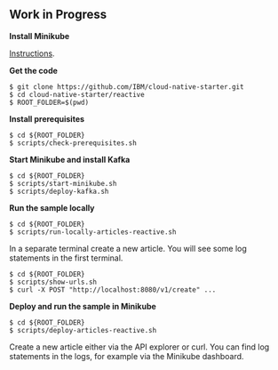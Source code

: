## Work in Progress

**Install Minikube**

[Instructions](https://kubernetes.io/docs/tasks/tools/install-minikube/).

**Get the code**

```
$ git clone https://github.com/IBM/cloud-native-starter.git
$ cd cloud-native-starter/reactive
$ ROOT_FOLDER=$(pwd)
```

**Install prerequisites**

```
$ cd ${ROOT_FOLDER}
$ scripts/check-prerequisites.sh
```

**Start Minikube and install Kafka**

```
$ cd ${ROOT_FOLDER}
$ scripts/start-minikube.sh
$ scripts/deploy-kafka.sh
```

**Run the sample locally**

```
$ cd ${ROOT_FOLDER}
$ scripts/run-locally-articles-reactive.sh
```

In a separate terminal create a new article. You will see some log statements in the first terminal.

```
$ cd ${ROOT_FOLDER}
$ scripts/show-urls.sh
$ curl -X POST "http://localhost:8080/v1/create" ...
```

**Deploy and run the sample in Minikube**

```
$ cd ${ROOT_FOLDER}
$ scripts/deploy-articles-reactive.sh
```

Create a new article either via the API explorer or curl. You can find log statements in the logs, for example via the Minikube dashboard.

